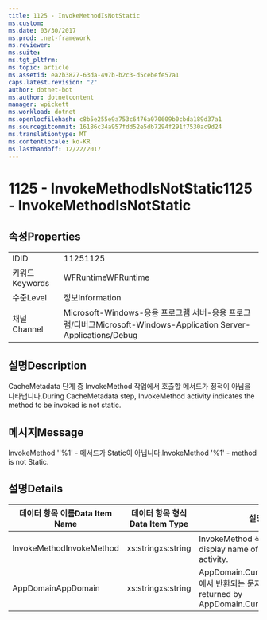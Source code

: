 ```yaml
---
title: 1125 - InvokeMethodIsNotStatic
ms.custom: 
ms.date: 03/30/2017
ms.prod: .net-framework
ms.reviewer: 
ms.suite: 
ms.tgt_pltfrm: 
ms.topic: article
ms.assetid: ea2b3827-63da-497b-b2c3-d5cebefe57a1
caps.latest.revision: "2"
author: dotnet-bot
ms.author: dotnetcontent
manager: wpickett
ms.workload: dotnet
ms.openlocfilehash: c8b5e255e9a753c6476a070609b0cbda189d37a1
ms.sourcegitcommit: 16186c34a957fdd52e5db7294f291f7530ac9d24
ms.translationtype: MT
ms.contentlocale: ko-KR
ms.lasthandoff: 12/22/2017
---
```

# <a name="1125---invokemethodisnotstatic"></a><span data-ttu-id="5b0b4-102">1125 - InvokeMethodIsNotStatic</span><span class="sxs-lookup"><span data-stu-id="5b0b4-102">1125 - InvokeMethodIsNotStatic</span></span>
## <a name="properties"></a><span data-ttu-id="5b0b4-103">속성</span><span class="sxs-lookup"><span data-stu-id="5b0b4-103">Properties</span></span>  
  
|||  
|-|-|  
|<span data-ttu-id="5b0b4-104">ID</span><span class="sxs-lookup"><span data-stu-id="5b0b4-104">ID</span></span>|<span data-ttu-id="5b0b4-105">1125</span><span class="sxs-lookup"><span data-stu-id="5b0b4-105">1125</span></span>|  
|<span data-ttu-id="5b0b4-106">키워드</span><span class="sxs-lookup"><span data-stu-id="5b0b4-106">Keywords</span></span>|<span data-ttu-id="5b0b4-107">WFRuntime</span><span class="sxs-lookup"><span data-stu-id="5b0b4-107">WFRuntime</span></span>|  
|<span data-ttu-id="5b0b4-108">수준</span><span class="sxs-lookup"><span data-stu-id="5b0b4-108">Level</span></span>|<span data-ttu-id="5b0b4-109">정보</span><span class="sxs-lookup"><span data-stu-id="5b0b4-109">Information</span></span>|  
|<span data-ttu-id="5b0b4-110">채널</span><span class="sxs-lookup"><span data-stu-id="5b0b4-110">Channel</span></span>|<span data-ttu-id="5b0b4-111">Microsoft-Windows-응용 프로그램 서버-응용 프로그램/디버그</span><span class="sxs-lookup"><span data-stu-id="5b0b4-111">Microsoft-Windows-Application Server-Applications/Debug</span></span>|  
  
## <a name="description"></a><span data-ttu-id="5b0b4-112">설명</span><span class="sxs-lookup"><span data-stu-id="5b0b4-112">Description</span></span>  
 <span data-ttu-id="5b0b4-113">CacheMetadata 단계 중 InvokeMethod 작업에서 호출할 메서드가 정적이 아님을 나타냅니다.</span><span class="sxs-lookup"><span data-stu-id="5b0b4-113">During CacheMetadata step, InvokeMethod activity indicates the method to be invoked is not static.</span></span>  
  
## <a name="message"></a><span data-ttu-id="5b0b4-114">메시지</span><span class="sxs-lookup"><span data-stu-id="5b0b4-114">Message</span></span>  
 <span data-ttu-id="5b0b4-115">InvokeMethod ''%1' - 메서드가 Static이 아닙니다.</span><span class="sxs-lookup"><span data-stu-id="5b0b4-115">InvokeMethod '%1' - method is not Static.</span></span>  
  
## <a name="details"></a><span data-ttu-id="5b0b4-116">설명</span><span class="sxs-lookup"><span data-stu-id="5b0b4-116">Details</span></span>  
  
|<span data-ttu-id="5b0b4-117">데이터 항목 이름</span><span class="sxs-lookup"><span data-stu-id="5b0b4-117">Data Item Name</span></span>|<span data-ttu-id="5b0b4-118">데이터 항목 형식</span><span class="sxs-lookup"><span data-stu-id="5b0b4-118">Data Item Type</span></span>|<span data-ttu-id="5b0b4-119">설명</span><span class="sxs-lookup"><span data-stu-id="5b0b4-119">Description</span></span>|  
|--------------------|--------------------|-----------------|  
|<span data-ttu-id="5b0b4-120">InvokeMethod</span><span class="sxs-lookup"><span data-stu-id="5b0b4-120">InvokeMethod</span></span>|<span data-ttu-id="5b0b4-121">xs:string</span><span class="sxs-lookup"><span data-stu-id="5b0b4-121">xs:string</span></span>|<span data-ttu-id="5b0b4-122">InvokeMethod 작업의 표시 이름입니다.</span><span class="sxs-lookup"><span data-stu-id="5b0b4-122">The display name of the InvokeMethod activity.</span></span>|  
|<span data-ttu-id="5b0b4-123">AppDomain</span><span class="sxs-lookup"><span data-stu-id="5b0b4-123">AppDomain</span></span>|<span data-ttu-id="5b0b4-124">xs:string</span><span class="sxs-lookup"><span data-stu-id="5b0b4-124">xs:string</span></span>|<span data-ttu-id="5b0b4-125">AppDomain.CurrentDomain.FriendlyName에서 반환되는 문자열입니다.</span><span class="sxs-lookup"><span data-stu-id="5b0b4-125">The string returned by AppDomain.CurrentDomain.FriendlyName.</span></span>|
